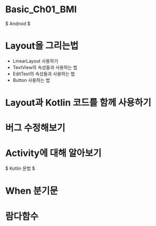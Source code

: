 # Basic_Ch01_BMI

$ Android $
# Layout을 그리는법
  - LinearLayout 사용하기
  - TextView의 속성들과 사용하는 법
  - EditText의 속성들과 사용하는 법
  - Button 사용하는 법
# Layout과 Kotlin 코드를 함께 사용하기
# 버그 수정해보기
# Activity에 대해 알아보기

$ Kotlin 문법 $
# When 분기문
# 람다함수
